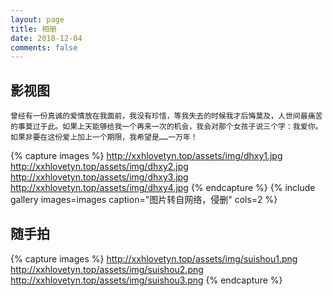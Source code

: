 ```yaml
---
layout: page
title: 相册
date: 2018-12-04
comments: false
---
```


## 影视图
`曾经有一份真诚的爱情放在我面前，我没有珍惜，等我失去的时候我才后悔莫及，人世间最痛苦的事莫过于此。如果上天能够给我一个再来一次的机会，我会对那个女孩子说三个字：我爱你。如果非要在这份爱上加上一个期限，我希望是……一万年！`

{% capture images %}
    http://xxhlovetyn.top/assets/img/dhxy1.jpg
    http://xxhlovetyn.top/assets/img/dhxy2.jpg
    http://xxhlovetyn.top/assets/img/dhxy3.jpg
    http://xxhlovetyn.top/assets/img/dhxy4.jpg
{% endcapture %}
{% include gallery images=images caption="图片转自网络，侵删" cols=2 %}


## 随手拍

{% capture images %}
    http://xxhlovetyn.top/assets/img/suishou1.png
    http://xxhlovetyn.top/assets/img/suishou2.png
    http://xxhlovetyn.top/assets/img/suishou3.png
{% endcapture %}
